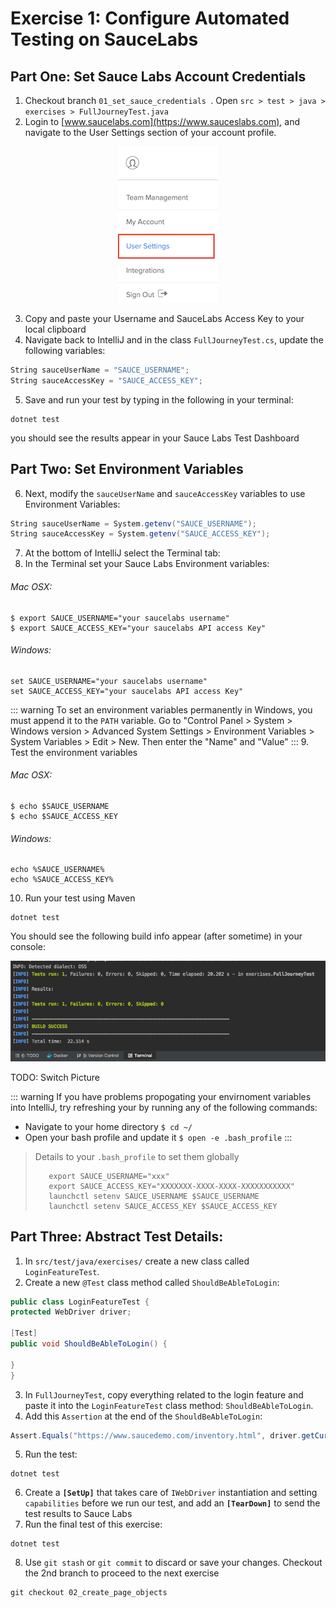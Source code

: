 # Exercise 1: Configure Automated Testing on SauceLabs

## Part One: Set Sauce Labs Account Credentials
1. Checkout branch `01_set_sauce_credentials `. Open `src > test > java > exercises > FullJourneyTest.java`
2. Login to [www.saucelabs.com](https://www.sauceslabs.com), and navigate to the User Settings section of your account profile.


<p align="center">
  <img src="./images/user-settings.png" />
</p>


3. Copy and paste your Username and SauceLabs Access Key to your local clipboard
4. Navigate back to IntelliJ and in the class `FullJourneyTest.cs`, update the following variables:

```csharp
String sauceUserName = "SAUCE_USERNAME";
String sauceAccessKey = "SAUCE_ACCESS_KEY";
```
5. Save and run your test by typing in the following in your terminal:

```shell
dotnet test
``` 
you should see the results appear in your Sauce Labs Test Dashboard

## Part Two: Set Environment Variables

6. Next, modify the `sauceUserName` and `sauceAccessKey` variables to use Environment Variables:

```csharp
String sauceUserName = System.getenv("SAUCE_USERNAME");
String sauceAccessKey = System.getenv("SAUCE_ACCESS_KEY");
```

7. At the bottom of IntelliJ select the Terminal tab:
8. In the Terminal set your Sauce Labs Environment variables:   

###### Mac OSX:
```shell
$ export SAUCE_USERNAME="your saucelabs username"
$ export SAUCE_ACCESS_KEY="your saucelabs API access Key"
```
###### Windows:
```shell
set SAUCE_USERNAME="your saucelabs username"
set SAUCE_ACCESS_KEY="your saucelabs API access Key"
```

::: warning
To set an environment variables permanently in Windows, you must append it to the `PATH` variable.
Go to "Control Panel > System > Windows version > Advanced System Settings > Environment Variables > System Variables > Edit > New. Then enter the "Name" and "Value"
:::
9. Test the environment variables
###### Mac OSX:
```shell
$ echo $SAUCE_USERNAME
$ echo $SAUCE_ACCESS_KEY
```
###### Windows:
```shell
echo %SAUCE_USERNAME%
echo %SAUCE_ACCESS_KEY%
```
10. Run your test using Maven
```shell
dotnet test
```

You should see the following build info appear (after sometime) in your console:

![Successful Test Build Info](./images/ex1-test-build.png)

TODO: Switch Picture

::: warning
 If you have problems propogating your envirnoment variables into IntelliJ, try refreshing your by running any of the following commands: 
  * Navigate to your home directory `$ cd ~/`
  * Open your bash profile and update it `$ open -e .bash_profile`
:::
> Details to your `.bash_profile` to set them globally
> ```
>    export SAUCE_USERNAME="xxx"
>    export SAUCE_ACCESS_KEY="XXXXXXX-XXXX-XXXX-XXXXXXXXXXX"
>    launchctl setenv SAUCE_USERNAME $SAUCE_USERNAME
>    launchctl setenv SAUCE_ACCESS_KEY $SAUCE_ACCESS_KEY
> ```


## Part Three: Abstract Test Details:
1. In `src/test/java/exercises/` create a new class called `LoginFeatureTest`.
2. Create a new `@Test` class method called `ShouldBeAbleToLogin`:

```csharp
public class LoginFeatureTest {
protected WebDriver driver;

[Test]
public void ShouldBeAbleToLogin() {

}
}
```
3. In `FullJourneyTest`, copy everything related to the login feature
and paste it into the `LoginFeatureTest` class method: `ShouldBeAbleToLogin`.
4. Add this `Assertion` at the end of the `ShouldBeAbleToLogin`:
```csharp
Assert.Equals("https://www.saucedemo.com/inventory.html", driver.getCurrentUrl());
```
5. Run the test:
```
dotnet test
```
6. Create a **`[SetUp]`** that takes care of `IWebDriver` instantiation and setting `capabilities` before we run our test, and add an **`[TearDown]`** to send the test results to Sauce Labs
7. Run the final test of this exercise:
```shell
dotnet test 
```
8. Use `git stash` or `git commit` to discard or save your changes. Checkout the 2nd branch to proceed to the next exercise
```shell
git checkout 02_create_page_objects
```